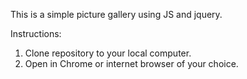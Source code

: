 This is a simple picture gallery using JS and jquery.  

Instructions:

1. Clone repository to your local computer.
2.  Open in Chrome or internet browser of your choice.